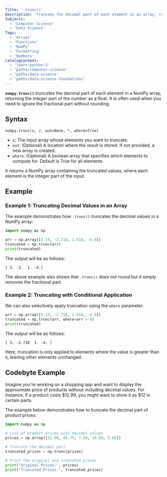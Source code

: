 ```yaml
---
Title: '.trunc()'
Description: 'Truncate the decimal part of each element in an array, returning the integer part as a float.'
Subjects:
  - 'Computer Science'
  - 'Data Science'
Tags:
  - 'Arrays'
  - 'Functions'
  - 'NumPy'
  - 'Formatting'
  - 'Numbers'
CatalogContent:
  - 'learn-python-3'
  - 'paths/computer-science'
  - 'paths/data-science'
  - 'paths/data-science-foundations'
---
```


**`numpy.trunc()`** truncates the decimal part of each element in a NumPy array, returning the integer part of the number as a float. It is often used when you need to ignore the fractional part without rounding.

## Syntax

```pseudo
numpy.trunc(x, /, out=None, *, where=True)
```

- `x`: The input array whose elements you want to truncate.
- `out`: (Optional) A location where the result is stored. If not provided, a new array is created.
- `where`: (Optional) A boolean array that specifies which elements to compute for. Default is True for all elements.

It returns a NumPy array containing the truncated values, where each element is the integer part of the input.

## Example

### Example 1: Truncating Decimal Values in an Array

The example demonstrates how `.trunc()` truncates the decimal values in a NumPy array:

```python
import numpy as np

arr = np.array([3.14, -2.718, 1.618, -4.0])
truncated = np.trunc(arr)
print(truncated)
```

The output will be as follows:

```shell
[ 3. -2.  1. -4.]
```

The above example also shows that `.trunc()` does not round but it simply removes the fractional part.

### Example 2: Truncating with Conditional Application

We can also selectively apply truncation using the `where` parameter.

```python
arr = np.array([3.14, -2.718, 1.618, -4.0])
truncated = np.trunc(arr, where=arr > 0)
print(truncated)
```

The output will be as follows:

```shell
[ 3. -2.718  1. -4. ]
```

Here, truncation is only applied to elements where the value is greater than `0`, leaving other elements unchanged.

## Codebyte Example

Imagine you're working on a shopping app and want to display the approximate price of products without including decimal values. For instance, if a product costs $12.99, you might want to show it as $12 in certain parts.

The example below demonstrates how to truncate the decimal part of product prices:

```python
import numpy as np

# List of product prices with decimal values
prices = np.array([12.99, 49.75, 7.50, 19.99, 5.05])

# Truncate the decimal part
truncated_prices = np.trunc(prices)

# Print the original and truncated prices
print("Original Prices:", prices)
print("Truncated Prices:", truncated_prices)
```
